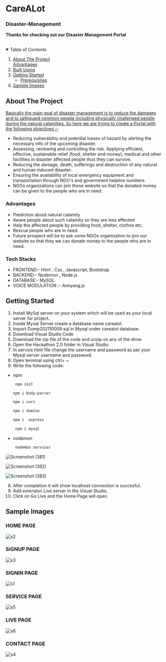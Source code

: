 # CareALot

### Disaster-Management

**Thanks for checking out our Disaster Management Portal**

<!-- PROJECT SHIELDS -->
<!--
*** I'm using markdown "reference style" links for readability.
*** Reference links are enclosed in brackets [ ] instead of parentheses ( ).
*** See the bottom of this document for the declaration of the reference variables
*** for contributors-url, forks-url, etc. This is an optional, concise syntax you may use.
*** https://www.markdownguide.org/basic-syntax/#reference-style-links -->



<!-- PROJECT LOGO -->
<br />

<!-- TABLE OF CONTENTS -->
<details open="open">
  <summary>Table of Contents</summary>
  <ol>
    <li>
      <a href="#about-the-project">About The Project</a>
      <br/>
      <a href="#advantages">Advantages</a>
      <br/>
        <li><a href="#TechStacks">Built Using</a></li>
      </ul>
    </li>
    <li>
      <a href="#getting-started">Getting Started</a>
      <ul>
        <li><a href="#prerequisites">Prerequisites</a></li>
      </ul>
    </li>
     <li>
      <a href="#Sample Images">Sample Images</a>
     </li>
   
  </ol>
</details>



<!-- ABOUT THE PROJECT -->
## About The Project

<u>Basically the main goal of disaster management is to reduce the damages and to safeguard common people including physically challenged people during the natural calamities. So here we are trying to create a Portal with the following objectives :-</b></u> 
                        <ul >
                       <li> Reducing vulnerability and potential losses of hazard by alerting the necessary info of the upcoming disaster. </li>
                       <li>Assessing, reviewing and controlling the risk. Applying efficient, effective, sustainable relief (food, shelter and money), medical and other facilities in disaster affected people thus they can survive. </li> 
                        <li>Reducing the damage, death, sufferings and destruction of any natural and human induced disaster. </li>
                        <li> Ensuring the availability of local emergency equipment and transportation through NGO's and government helpline numbers.</li>
                       <li>NGOs organizations can join these website so that the donated money can be given to the people who are in need.</li> 
                      </ul>

###  Advantages
* Prediction about natural calamity
* Aware people about such calamity so they are less affected
* Help the affected people by providing food, shelter, clothes etc.
* Rescue people who are in need.
* Future prospect will be to ask some NGOs organization to join our website so that they we can donate money to the people who are in need.

### Tech Stacks

* FRONTEND:- Html , Css , Javascript, Bootstrap
* BACKEND:- Nodemon , Node.js 
* DATABASE:- MySQL
* VOICE MODULATION :- Annyang.js

<!-- GETTING STARTED -->
## Getting Started

1. Install MySql server on your system which will be used as your  local server for project.
2. Inside Mysql Server create a database name carealot.
3. Import Dump202110009.sql in Mysql under carealot database.
4. Download Visual Studio Code
5. Download the zip file of the code and unzip on any of the drive.
6. Open the Hackathon 2.0 folder in Visual Studio
7. In service.html file change the username and password as per your Mysql server username and password. 
8. Open terminal using ctrl+ ~ 
9. Write the following code:

* npm
  ```sh
   npm init
  ```

  ```sh
  npm i body-parser
  ```

  ```sh
  npm i cors
  ```

  ```sh
  npm i domino
  ```

  ```sh
  npm i  express
  ```  

  ```sh
   npm i mysql
  ```  

* nodemon
  ```sh
   nodemon services
  ```

![Screenshot (381)](https://user-images.githubusercontent.com/64826389/136729567-b34b4b0f-efba-4bbc-ac6c-70dff82a1caa.png)


![Screenshot (382)](https://user-images.githubusercontent.com/64826389/136729585-5e417aaf-e150-4223-b551-3eebf999e24c.png)


![Screenshot (383)](https://user-images.githubusercontent.com/64826389/136729605-c1c94fb5-5cff-430a-9ad5-750f2c6b8642.png)

8. After completion it will show localhost connection is succesful.
9. Add extension Live server in the Visual Studio,
10. Click on Go Live and the Home Page will open.

## Sample Images

###  HOME PAGE

![s2](https://user-images.githubusercontent.com/64826389/136905751-328c3f70-77c7-49a3-83f8-d302494b9715.PNG)

###  SiGNUP PAGE

![s3](https://user-images.githubusercontent.com/64826389/136905828-759dbfa3-e818-43bd-b7f7-33a96a531819.PNG)

###  SIGNIN PAGE

![s1](https://user-images.githubusercontent.com/64826389/136905978-cdd7a8ce-bba4-45d9-8239-f086697966f6.PNG)

###  SERVICE PAGE

![s5](https://user-images.githubusercontent.com/64826389/136906201-7c525102-296e-4cc6-a1cc-868bf7e5116f.jpeg)

###  LIVE PAGE

![s6](https://user-images.githubusercontent.com/64826389/136906311-75f05540-e68e-454d-bbea-998422fec45c.jpeg)

###  CONTACT PAGE

![s4](https://user-images.githubusercontent.com/64826389/136906395-27279ffe-9128-40a4-8a4f-be8f123adac0.PNG)












